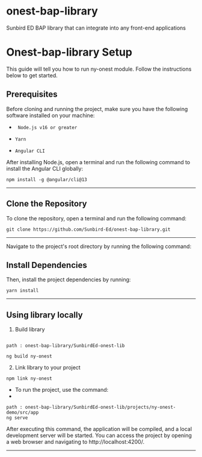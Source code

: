 # onest-bap-library
Sunbird ED BAP library that can integrate into any front-end applications

# Onest-bap-library Setup

This guide will tell you how to run ny-onest module. Follow the instructions below to get started.

## Prerequisites
Before cloning and running the project, make sure you have the following software installed on your machine:

- `` Node.js v16 or greater``

- ``Yarn``

- ``Angular CLI``

After installing Node.js, open a terminal and run the following command to install the Angular CLI globally:
```
npm install -g @angular/cli@13
```
---

## Clone the Repository
To clone the repository, open a terminal and run the following command:
```
git clone https://github.com/Sunbird-Ed/onest-bap-library.git
```
---

Navigate to the project's root directory by running the following command:


## Install Dependencies

Then, install the project dependencies by running:

```
yarn install
```
---

## Using library locally

1. Build library
```console

path : onest-bap-library/SunbirdEd-onest-lib

ng build ny-onest
```
2. Link library to your project
```console
npm link ny-onest
```

- To run the  project, use the command:
- 
```
path : onest-bap-library/SunbirdEd-onest-lib/projects/ny-onest-demo/src/app
ng serve
```

After executing this command, the application will be compiled, and a local development server will be started. You can access the project by opening a web browser and navigating to http://localhost:4200/.

---

